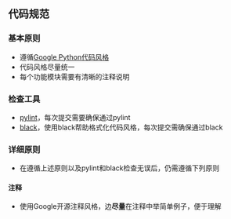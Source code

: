 ## 代码规范

### 基本原则
* 遵循[Google Python代码风格](https://zh-google-styleguide.readthedocs.io/en/latest/google-python-styleguide/python_language_rules/)
* 代码风格尽量统一
* 每个功能模块需要有清晰的注释说明

### 检查工具
* [pylint](https://www.pylint.org/)，每次提交需要确保通过pylint
* [black](https://pypi.org/project/black/)，使用black帮助格式化代码风格，每次提交需确保通过black

### 详细原则
* 在遵循上述原则以及pylint和black检查无误后，仍需遵循下列原则

#### 注释
* 使用Google开源注释风格，边**尽量**在注释中举简单例子，便于理解 